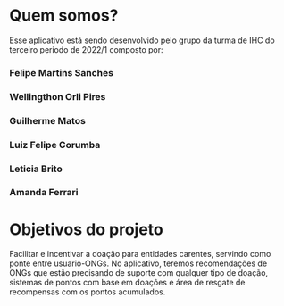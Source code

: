 # Quem somos?
Esse aplicativo está sendo desenvolvido pelo grupo da turma de IHC do terceiro periodo de 2022/1 composto por:
### Felipe Martins Sanches
### Wellingthon Orli Pires
### Guilherme Matos
### Luiz Felipe Corumba
### Leticia Brito
### Amanda Ferrari
# Objetivos do projeto
Facilitar e incentivar a doação para entidades carentes, servindo como ponte entre usuario-ONGs.
No aplicativo, teremos recomendações de ONGs que estão precisando de suporte com qualquer tipo de doação, sistemas de pontos com base em doações e área de resgate de recompensas com os pontos acumulados.